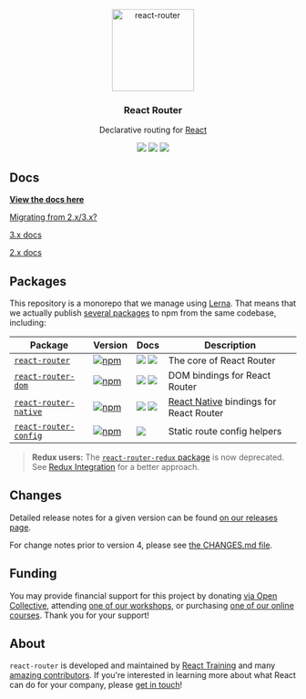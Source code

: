 <p align="center">
  <a href="https://reacttraining.com/react-router/">
    <img alt="react-router" src="https://reacttraining.com/react-router/android-chrome-144x144.png" width="144">
  </a>
</p>

<h3 align="center">
  React Router
</h3>

<p align="center">
  Declarative routing for <a href="https://facebook.github.io/react">React</a>
</p>

<p align="center">
  <a href="https://www.npmjs.com/package/react-router"><img src="https://img.shields.io/npm/v/react-router?style=flat-square"></a>
  <a href="https://www.npmjs.com/package/react-router"><img src="https://img.shields.io/npm/dm/react-router?style=flat-square"></a>
  <a href="https://travis-ci.com/ReactTraining/react-router"><img src="https://img.shields.io/travis/com/ReactTraining/react-router/master?style=flat-square"></a>
</p>

## Docs

**[View the docs here](https://reacttraining.com/react-router)**

[Migrating from 2.x/3.x?](/packages/react-router/docs/guides/migrating.md)

[3.x docs](https://github.com/ReactTraining/react-router/blob/v3/docs)

[2.x docs](https://github.com/ReactTraining/react-router/blob/v2.8.1/docs)

## Packages

This repository is a monorepo that we manage using [Lerna](https://github.com/lerna/lerna). That means that we actually publish [several packages](/packages) to npm from the same codebase, including:

| Package                                                | Version                                                                                                                             | Docs                                                                                                                                                                                                                                                                          | Description                                                                        |
| ------------------------------------------------------ | ----------------------------------------------------------------------------------------------------------------------------------- | ----------------------------------------------------------------------------------------------------------------------------------------------------------------------------------------------------------------------------------------------------------------------------- | ---------------------------------------------------------------------------------- |
| [`react-router`](/packages/react-router)               | [![npm](https://img.shields.io/npm/v/react-router.svg?style=flat-square)](https://www.npmjs.com/package/react-router)               | [![](https://img.shields.io/badge/API%20Docs-site-green.svg?style=flat-square)](https://reacttraining.com/react-router/core/guides/quick-start) [![](https://img.shields.io/badge/API%20Docs-markdown-lightgrey.svg?style=flat-square)](/packages/react-router/docs)          | The core of React Router                                                           |
| [`react-router-dom`](/packages/react-router-dom)       | [![npm](https://img.shields.io/npm/v/react-router-dom.svg?style=flat-square)](https://www.npmjs.com/package/react-router-dom)       | [![](https://img.shields.io/badge/API%20Docs-site-green.svg?style=flat-square)](https://reacttraining.com/react-router/web/guides/quick-start) [![](https://img.shields.io/badge/API%20Docs-markdown-lightgrey.svg?style=flat-square)](/packages/react-router-dom/docs)       | DOM bindings for React Router                                                      |
| [`react-router-native`](/packages/react-router-native) | [![npm](https://img.shields.io/npm/v/react-router-native.svg?style=flat-square)](https://www.npmjs.com/package/react-router-native) | [![](https://img.shields.io/badge/API%20Docs-site-green.svg?style=flat-square)](https://reacttraining.com/react-router/native/guides/quick-start) [![](https://img.shields.io/badge/API%20Docs-markdown-lightgrey.svg?style=flat-square)](/packages/react-router-native/docs) | [React Native](https://facebook.github.io/react-native/) bindings for React Router |
| [`react-router-config`](/packages/react-router-config) | [![npm](https://img.shields.io/npm/v/react-router-config.svg?style=flat-square)](https://www.npmjs.com/package/react-router-config) | [![](https://img.shields.io/badge/API%20Docs-readme-orange.svg?style=flat-square)](/packages/react-router-config/#readme)                                                                                                                                                     | Static route config helpers                                                        |

> **Redux users:** The [`react-router-redux` package](https://github.com/ReactTraining/react-router/tree/5345a820818c8d43ac923558670538a479ac2234/packages/react-router-redux) is now deprecated. See [Redux Integration](https://reacttraining.com/react-router/web/guides/redux-integration) for a better approach.

## Changes

Detailed release notes for a given version can be found [on our releases page](https://github.com/ReactTraining/react-router/releases).

For change notes prior to version 4, please see [the CHANGES.md file](https://github.com/ReactTraining/react-router/blob/8365d4b2e91084265a1da7de911766169fb9e96e/CHANGES.md).

## Funding

You may provide financial support for this project by donating [via Open Collective](https://opencollective.com/react-router), attending [one of our workshops](https://reacttraining.com/workshops/), or purchasing [one of our online courses](https://reacttraining.com/courses/). Thank you for your support!

## About

`react-router` is developed and maintained by [React Training](https://reacttraining.com) and many [amazing contributors](https://github.com/ReactTraining/react-router/graphs/contributors). If you're interested in learning more about what React can do for your company, please [get in touch](mailto:hello@reacttraining.com)!
